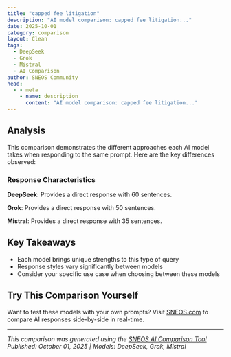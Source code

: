 ```yaml
---
title: "capped fee litigation"
description: "AI model comparison: capped fee litigation..."
date: 2025-10-01
category: comparison
layout: Clean
tags:
  - DeepSeek
  - Grok
  - Mistral
  - AI Comparison
author: SNEOS Community
head:
  - - meta
    - name: description
      content: "AI model comparison: capped fee litigation..."
---
```


<ChatComparison
  title="capped fee litigation"
  prompt="capped fee litigation"
  :responses='{
    "DeepSeek": "Of course. \u0022Capped fee litigation\u0022 is a specific type of alternative fee arrangement (AFA) between a client and a law firm. It\u0027s a hybrid model that combines elements of both hourly billing and a fixed fee.\n\n### Core Definition\n\nIn **capped fee litigation**, the law firm agrees to bill its services on an hourly basis, but with a crucial twist: **the total fees will not exceed a pre-negotiated maximum amount (the \u0022cap\u0022)**.\n\nIf the work is completed for less than the cap, the client pays the lower, actual amount. If the hours worked would normally exceed the cap, the client pays only the capped amount, and the law firm absorbs the loss.\n\n---\n\n### How It Works: A Simple Example\n\nLet\u0027s say a client is facing a commercial lawsuit.\n\n*   **Standard Hourly Billing:** The law firm charges $500/hour. If the case takes 200 hours, the bill is $100,000. If it takes 300 hours, the bill is $150,000. The client bears all the risk of case complexity and inefficiency.\n*   **Capped Fee Arrangement:** The client and firm negotiate a capped fee.\n    *   They agree to bill at $500/hour.\n    *   They also agree to a **cap of $120,000**.\n    *   **Scenario A (Case settles quickly):** The firm works 180 hours. The bill is $90,000 (180 x $500). The client pays $90,000.\n    *   **Scenario B (Case goes to trial):** The firm works 260 hours. The standard bill would be $130,000 (260 x $500). However, because of the $120,000 cap, the client pays only **$120,000**. The firm effectively works 40 hours for \u0022free.\u0022\n\n---\n\n### Key Characteristics\n\n1.  **Hybrid Structure:** It\u0027s not a pure fixed fee. The client still sees itemized hourly bills, providing transparency into the work being done.\n2.  **Risk Sharing:** This is the primary feature. The law firm takes on the risk of the case running over budget, while the client is protected from a runaway legal bill.\n3.  **Scope is Critical:** The cap is always tied to a specific, defined \u0022scope of work.\u0022 If the scope changes significantly (e.g., the opposing party adds new claims, or an appeal is necessary), the law firm will typically seek to renegotiate the cap.\n4.  **Incentive Alignment:** It incentivizes the law firm to work efficiently. Since they won\u0027t get paid beyond the cap, they are motivated to manage the case effectively and avoid unnecessary procedures.\n\n---\n\n### Pros and Cons\n\n#### Advantages for the Client\n\n*   **Budget Certainty:** The client knows the absolute maximum they will have to pay in legal fees, which is crucial for financial planning.\n*   **Risk Mitigation:** Protects against the open-ended financial risk of traditional hourly billing, especially in unpredictable litigation.\n*   **Efficiency Incentive:** The law firm is financially motivated to be efficient and strategic, as wasted hours come out of their pocket once the cap is hit.\n*   **Transparency:** Unlike a pure fixed fee, the client still receives detailed bills showing how time is spent.\n\n#### Disadvantages for the Client\n\n*   **Potentially Higher Hourly Rate:** To compensate for the risk of hitting the cap early, the law firm may negotiate a higher blended hourly rate within the cap than their standard rate.\n*   **Scope Creep Challenges:** If the case expands beyond the original scope, the client may face a request for a higher cap or a new fee arrangement.\n*   **May Not Be Offered:** Law firms may be reluctant to offer a cap on very complex or high-risk cases where the endpoint is difficult to define.\n\n#### Advantages for the Law Firm\n\n*   **Client Attraction:** Capped fees are an attractive selling point for clients seeking cost control.\n*   **Reward for Efficiency:** If the firm completes the work well under the cap, they are rewarded with an effective hourly rate that is higher than their standard rate.\n*   **Strengthens Client Relationship:** Demonstrates a commitment to partnership and shared risk, which can build long-term trust.\n\n#### Disadvantages for the Law Firm\n\n*   **Financial Risk:** The firm bears the downside risk if the case becomes more complex or protracted than anticipated.\n*   **Pricing Pressure:** Requires the firm to accurately forecast the cost of litigation, which is inherently uncertain. A miscalculation can be costly.\n*   **Administrative Complexity:** More complex to set up and manage than a simple hourly arrangement, requiring clear scope definitions and communication.\n\n---\n\n### Comparison to Other Fee Structures\n\n| Fee Model | Client Risk | Law Firm Risk | Key Feature |\n| :--- | :--- | :--- | :--- |\n| **Hourly Billing** | **High** (unpredictable cost) | **Low** (all time is paid) | Open-ended; pay for time spent. |\n| **Pure Fixed Fee** | **Low** (complete certainty) | **High** (firm eats all overages) | Single price for a defined project. |\n| **Capped Fee** | **Medium** (knows max cost) | **Medium** (risks overages) | Hourly billing with a ceiling. |\n| **Contingency Fee** | **Low** (pay only if you win) | **High** (earns nothing if loses) | Fee is a percentage of the recovery. |\n\n### When is it Used?\n\nCapped fees are common in situations like:\n\n*   **Corporate Clients:** Companies with in-house counsel use them to control outside legal spending on specific litigation matters.\n*   **Predictable Disputes:** For litigation types where the path is relatively well-trodden, making it easier to estimate costs (e.g., certain types of contract disputes, insurance defense).\n*   **Phased Litigation:** A firm might propose one cap for the discovery phase and a separate cap for the trial phase.\n\nIn summary, **capped fee litigation is a risk-sharing tool** that offers clients cost predictability and aligns the law firm\u0027s incentives with efficient case resolution, while still maintaining the transparency of hourly billing.",
    "Grok": "\u0022Capped fee litigation\u0022 refers to a fee arrangement in legal services where the attorney\u0027s fees are limited to a predetermined maximum amount, regardless of the time or resources spent on the case. This is often used in litigation to provide clients with cost certainty and to manage financial risk. Below is an overview of capped fee litigation, its advantages, disadvantages, and relevant considerations:\n\n### What is Capped Fee Litigation?\nIn a capped fee arrangement, the client and attorney agree on a maximum fee for the legal services provided during litigation. This cap can apply to the entire case or specific phases of the litigation (e.g., discovery, trial preparation). Unlike a flat fee, where the fee is fixed regardless of the work done, a capped fee often means that the attorney bills on an hourly basis (or another agreed-upon rate) up to the cap. Once the cap is reached, the attorney typically does not charge additional fees unless explicitly agreed otherwise.\n\n### Key Features\n- **Cost Control:** The client knows the maximum amount they will pay for legal services, providing predictability.\n- **Billing Structure:** Fees are often calculated based on hourly rates or other metrics until the cap is reached.\n- **Scope Clarity:** The agreement usually specifies what services are covered under the cap (e.g., litigation through trial, excluding appeals).\n- **Flexibility:** Some capped fee arrangements may include provisions for adjusting the cap if the scope of work changes significantly.\n\n### Advantages\n1. **Cost Certainty for Clients:** Clients can budget for legal expenses without fear of runaway costs, which is particularly useful for individuals or businesses with limited resources.\n2. **Risk Management:** It shifts some financial risk to the attorney, as they may have to work beyond the capped amount without additional compensation.\n3. **Encourages Efficiency:** Attorneys may be incentivized to work efficiently to avoid exceeding the cap without additional pay.\n\n### Disadvantages\n1. **Potential for Reduced Effort:** Attorneys might limit the time and resources they dedicate to a case once the cap is reached, potentially compromising the quality of representation.\n2. **Scope Disputes:** Disagreements may arise over what is included in the capped fee (e.g., whether certain tasks or unexpected developments are covered).\n3. **Not Suitable for Complex Cases:** In highly unpredictable or complex litigation, a capped fee may not be realistic, as costs can escalate beyond initial estimates.\n\n### Considerations for Capped Fee Arrangements\n- **Clear Agreement:** Both parties should have a detailed written agreement outlining the scope of work, the fee cap, billing rates, and what happens if the cap is reached (e.g., renegotiation, pro bono work, or client opting out).\n- **Case Complexity:** Capped fees are more suitable for cases with predictable workloads and timelines. For complex litigation, a hybrid model (combining capped fees with contingency or hourly billing) might be better.\n- **Jurisdictional Rules:** Attorneys must ensure that capped fee arrangements comply with local bar association rules and ethical guidelines, such as those related to reasonable fees (e.g., ABA Model Rule 1.5).\n- **Client Communication:** Attorneys should regularly update clients on billing and progress to avoid surprises when the cap is approached or reached.\n\n### Comparison to Other Fee Structures\n- **Hourly Billing:** Unlike capped fees, hourly billing has no upper limit, which can lead to higher costs for clients.\n- **Flat Fee:** A flat fee is a fixed amount regardless of time spent, while a capped fee allows for billing up to a limit based on actual work.\n- **Contingency Fee:** Capped fees are not tied to the outcome of the case, unlike contingency fees, where the attorney is paid only if the client wins.\n\n### Practical Example\nA client hires an attorney to handle a straightforward breach of contract lawsuit with a capped fee of $50,000. The attorney bills at an hourly rate of $300, and after 150 hours of work, the bill reaches $45,000. If the case requires an additional 50 hours, the attorney may either stop billing (if the agreement specifies no additional fees beyond the cap) or negotiate with the client to increase the cap or switch to another billing method.\n\n### Conclusion\nCapped fee litigation offers a middle ground between cost predictability and flexibility for both clients and attorneys. However, its success depends on clear communication, realistic expectations, and a well-defined scope of work. Clients considering this arrangement should consult with their attorney to ensure the cap aligns with the case\u0027s demands, while attorneys must balance their workload and ethical obligations to provide competent representation. If you\u0027re exploring capped fee litigation, it\u2019s advisable to review local regulations and seek tailored legal advice. Would you like more information on drafting a capped fee agreement or examples of cases where this structure is commonly used?",
    "Mistral": "Capped fee litigation refers to a type of fee arrangement in legal services where the total cost of the litigation is limited to a predetermined amount, known as the \u0022cap.\u0022 This arrangement is designed to provide clients with greater certainty about the costs associated with their legal matters. Here are some key aspects of capped fee litigation:\n\n1. **Predictability**: The primary advantage of a capped fee arrangement is that it allows clients to budget more effectively. They know the maximum amount they will have to pay, which can be particularly beneficial for businesses and individuals with limited financial resources.\n\n2. **Flexibility**: The cap can be set at different levels depending on the complexity of the case and the client\u0027s budget. It can also be adjusted based on the progress of the litigation and any unforeseen developments.\n\n3. **Incentives**: For law firms, a capped fee arrangement can incentivize efficiency. Lawyers may be motivated to resolve the case as quickly and effectively as possible to stay within the cap.\n\n4. **Risk Management**: Both the client and the law firm share the risk. If the case becomes more complex or time-consuming than anticipated, the law firm may need to absorb some of the additional costs.\n\n5. **Transparency**: Clear communication about the scope of work covered by the cap is essential. Both parties should understand what is included and what might incur additional charges.\n\n6. **Exclusions**: Certain expenses, such as court fees, expert witness fees, and other disbursements, may not be included in the cap. These should be clearly outlined in the fee agreement.\n\n7. **Review and Adjustment**: Periodic reviews of the case progress and costs can help ensure that the cap remains appropriate. If necessary, the cap can be adjusted with mutual agreement.\n\n8. **Client Satisfaction**: Capped fee arrangements can enhance client satisfaction by providing a clear understanding of costs upfront, reducing the likelihood of disputes over fees later on.\n\n### Example Scenario\nImagine a client is involved in a commercial dispute and hires a law firm to handle the litigation. The law firm offers a capped fee arrangement where the total legal fees will not exceed $50,000. This cap includes all attorney fees, paralegal work, and other in-house costs. However, it does not include court filing fees, expert witness fees, or other external expenses. The client agrees to this arrangement, knowing that their legal costs will not exceed $50,000, plus any additional disbursements.\n\n### Considerations\n- **Complexity**: The complexity of the case can significantly impact the feasibility of a capped fee arrangement. More complex cases may require higher caps or more flexible terms.\n- **Client Needs**: The client\u0027s financial situation and risk tolerance should be considered when setting the cap.\n- **Firm Resources**: The law firm\u0027s ability to manage costs and resources effectively is crucial for the success of a capped fee arrangement.\n\nIn summary, capped fee litigation offers a structured approach to managing legal costs, providing both clients and law firms with a clear framework for budgeting and risk management."
  }'
  published-date="23:53"
/>

## Analysis

This comparison demonstrates the different approaches each AI model takes when responding to the same prompt. Here are the key differences observed:

### Response Characteristics

**DeepSeek**: Provides a direct response with 60 sentences. 

**Grok**: Provides a direct response with 50 sentences. 

**Mistral**: Provides a direct response with 35 sentences. 

## Key Takeaways

- Each model brings unique strengths to this type of query
- Response styles vary significantly between models
- Consider your specific use case when choosing between these models

## Try This Comparison Yourself

Want to test these models with your own prompts? Visit [SNEOS.com](https://sneos.com) to compare AI responses side-by-side in real-time.

---

*This comparison was generated using the [SNEOS AI Comparison Tool](https://sneos.com)*
*Published: October 01, 2025 | Models: DeepSeek, Grok, Mistral*
